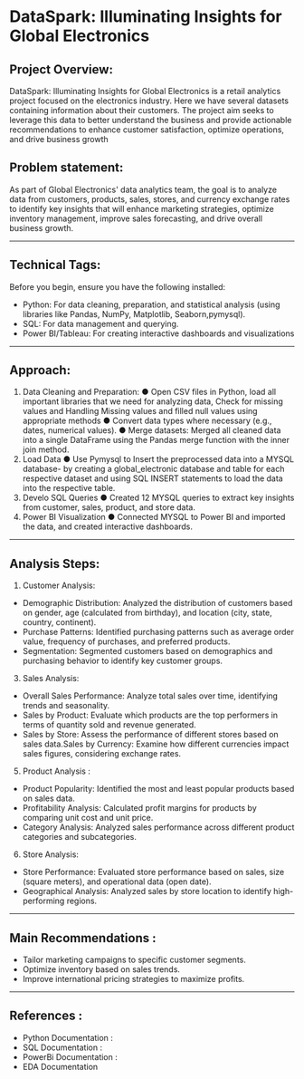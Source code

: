 # DataSpark: Illuminating Insights for Global Electronics

## Project Overview:
DataSpark: Illuminating Insights for Global Electronics is a retail analytics project focused on the electronics industry. Here we have several datasets containing information about their customers. The project aim seeks to leverage this data to better understand the business and provide actionable recommendations to enhance customer satisfaction, optimize operations, and drive business growth

## Problem statement: 
As part of Global Electronics' data analytics team, the goal is to analyze data from customers, products, sales, stores, and currency exchange rates to identify key insights that will enhance marketing strategies, optimize inventory management, improve sales forecasting, and drive overall business growth.
_____________________________________________________________________________________________________________________________________________________________________________________________________________________________
## Technical Tags:
Before you begin, ensure you have the following installed:
  * Python: For data cleaning, preparation, and statistical analysis (using libraries like Pandas, NumPy, Matplotlib, Seaborn,pymysql).
  * SQL: For data management and querying.
  * Power BI/Tableau: For creating interactive dashboards and visualizations
______________________________________________________________________________________________________________________________________________________________________________________________________________________________
## Approach:
1.	Data Cleaning and Preparation:
       ●	Open CSV files in Python, load all important libraries that we need for analyzing data, Check for missing values and Handling Missing values and filled null values using appropriate methods
       ●	Convert data types where necessary (e.g., dates, numerical values).
       ●	Merge datasets: Merged all cleaned data into a single DataFrame using the Pandas merge function with the inner join method.
3.	Load Data
       ●  Use Pymysql to	Insert the preprocessed data into a MYSQL database- by creating  a global_electronic database and table for each respective dataset and using SQL INSERT statements to load the data into the respective table.
4. 	Develo SQL Queries
       ●  Created 12 MYSQL queries to extract key insights from customer, sales, product, and store data.
5.	Power BI Visualization
       ●	 Connected MYSQL to Power BI and imported the data, and created interactive dashboards.
______________________________________________________________________________________________________________________________________________________________________________________________________________________________
 ## Analysis Steps:
1.	Customer Analysis:
   * Demographic Distribution: Analyzed the distribution of customers based on gender, age (calculated from birthday), and location (city, state, country, continent).
   * Purchase Patterns: Identified purchasing patterns such as average order value, frequency of purchases, and preferred products.
   * Segmentation: Segmented customers based on demographics and purchasing behavior to identify key customer groups.

3.	Sales Analysis:
   * Overall Sales Performance: Analyze total sales over time, identifying trends and seasonality.
   * Sales by Product: Evaluate which products are the top performers in terms of quantity sold and revenue generated.
   * Sales by Store: Assess the performance of different stores based on sales data.Sales by Currency: Examine how different currencies impact sales figures, considering exchange rates.

5.	Product Analysis :
   * Product Popularity: Identified the most and least popular products based on sales data.
   * Profitability Analysis: Calculated profit margins for products by comparing unit cost and unit price.
   * Category Analysis: Analyzed sales performance across different product categories and subcategories.

6.	Store Analysis:
   *  Store Performance: Evaluated store performance based on sales, size (square meters), and operational data (open date).
   * Geographical Analysis: Analyzed sales by store location to identify high-performing regions.
_________________________________________________________________________________________________________________________________________________________________________________________________________________________________
  ## Main Recommendations :
  * Tailor marketing campaigns to specific customer segments.
  * Optimize inventory based on sales trends.
  * Improve international pricing strategies to maximize profits.  
__________________________________________________________________________________________________________________________________________________________________________________________________________________________________
  ## References :
  * Python Documentation : 
  * SQL Documentation : 
  * PowerBi Documentation :
  * EDA Documentation 

   
